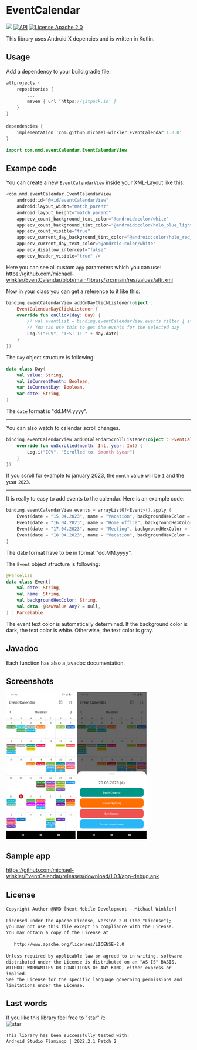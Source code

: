 # EventCalendar

[![](https://jitpack.io/v/michael-winkler/EventCalendar.svg)](https://jitpack.io/#michael-winkler/EventCalendar)
[![API](https://img.shields.io/badge/API-21%2B-orange.svg?style=flat)](https://android-arsenal.com/api?level=21)
[![License Apache 2.0](https://img.shields.io/badge/License-Apache%202.0-blue.svg?style=true)](http://www.apache.org/licenses/LICENSE-2.0)

This library uses Android X depencies and is written in Kotlin.


## Usage
Add a dependency to your build.gradle file:
```kotlin
allprojects {
    repositories {
        ...
        maven { url 'https://jitpack.io' }
    }
}

dependencies {
    implementation 'com.github.michael-winkler:EventCalendar:1.0.0'
}
```

```kotlin
import com.nmd.eventCalendar.EventCalendarView
```

## Exampe code
You can create a new `EventCalendarView` inside your XML-Layout like this:
```kotlin
<com.nmd.eventCalendar.EventCalendarView
    android:id="@+id/eventCalendarView"
    android:layout_width="match_parent"
    android:layout_height="match_parent"
    app:ecv_count_background_text_color="@android:color/white"
    app:ecv_count_background_tint_color="@android:color/holo_blue_light"
    app:ecv_count_visible="true"
    app:ecv_current_day_background_tint_color="@android:color/holo_red_dark"
    app:ecv_current_day_text_color="@android:color/white"
    app:ecv_disallow_intercept="false"
    app:ecv_header_visible="true" />
```
Here you can see all custom `app` parameters which you can use:    
https://github.com/michael-winkler/EventCalendar/blob/main/library/src/main/res/values/attr.xml

Now in your class you can get a reference to it like this:
```kotlin
binding.eventCalendarView.addOnDayClickListener(object :
    EventCalendarDayClickListener {
    override fun onClick(day: Day) {
        // val eventList = binding.eventCalendarView.events.filter { it.date == day.date }
        // You can use this to get the events for the selected day
        Log.i("ECV", "TEST 1: " + day.date)
    }
})
```

The `Day` object structure is following:
```kotlin
data class Day(
    val value: String,
    val isCurrentMonth: Boolean,
    var isCurrentDay: Boolean,
    var date: String,
)
```
The `date` format is "dd.MM.yyyy".

<hr>

You can also watch to calendar scroll changes.

```kotlin
binding.eventCalendarView.addOnCalendarScrollListener(object : EventCalendarScrollListener {
    override fun onScrolled(month: Int, year: Int) {
        Log.i("ECV", "Scrolled to: $month $year")
    }
})
```
If you scroll for example to january 2023, the `month` value will be `1` and the year `2023`.

<hr>

It is really to easy to add events to the calendar.
Here is an example code:
```kotlin
binding.eventCalendarView.events = arrayListOf<Event>().apply {
    Event(date = "15.04.2023", name = "Vacation", backgroundHexColor = "#4badeb")
    Event(date = "16.04.2023", name = "Home office", backgroundHexColor = "#e012ad")
    Event(date = "17.04.2023", name = "Meeting", backgroundHexColor = "#e07912")
    Event(date = "18.04.2023", name = "Vacation", backgroundHexColor = "#4badeb", data = "Let's go!")
}
```
The date format have to be in format "dd.MM.yyyy".

The `Event` object structure is following:
```kotlin
@Parcelize
data class Event(
    val date: String,
    val name: String,
    val backgroundHexColor: String,
    val data: @RawValue Any? = null,
) : Parcelable
```
The event text color is automatically determined. If the background color is dark, the text color is white. Otherwise, the text color is gray.

## Javadoc
Each function has also a javadoc documentation.


## Screenshots
<img src="https://github.com/michael-winkler/EventCalendar/blob/main/images/Screenshot.png" height=400px> <img src="https://github.com/michael-winkler/EventCalendar/blob/main/images/Screenshot2.png" height=400px>


## Sample app
https://github.com/michael-winkler/EventCalendar/releases/download/1.0.1/app-debug.apk


## License
```
Copyright Author @NMD [Next Mobile Development - Michael Winkler]

Licensed under the Apache License, Version 2.0 (the "License");
you may not use this file except in compliance with the License.
You may obtain a copy of the License at

   http://www.apache.org/licenses/LICENSE-2.0

Unless required by applicable law or agreed to in writing, software
distributed under the License is distributed on an "AS IS" BASIS,
WITHOUT WARRANTIES OR CONDITIONS OF ANY KIND, either express or implied.
See the License for the specific language governing permissions and
limitations under the License.
```
## Last words
If you like this library feel free to "star" it:<br>
![star](https://github.com/michael-winkler/Screenshot/blob/master/Images/star.png)

```
This library has been successfully tested with:
Android Studio Flamingo | 2022.2.1 Patch 2
```
